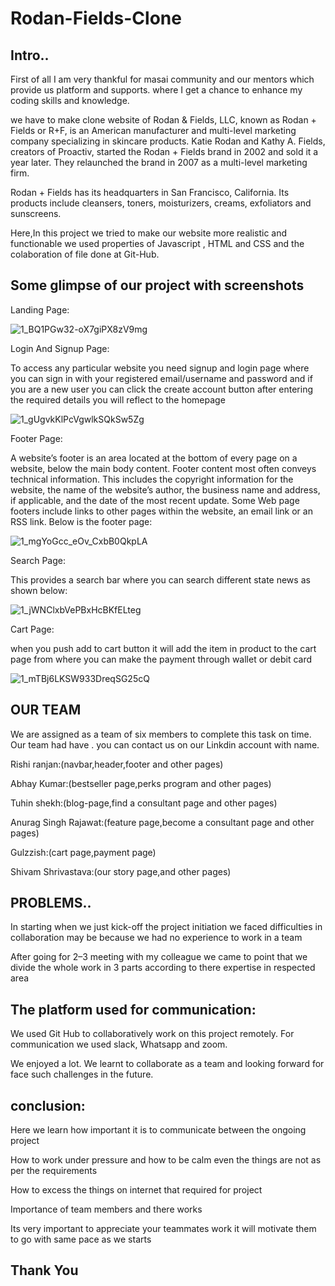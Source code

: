 # Rodan-Fields-Clone

Intro..
------
First of all I am very thankful for masai community and our mentors which provide us platform and supports. where I get a chance to enhance my coding skills and knowledge.

we have to make clone website of Rodan & Fields, LLC, known as Rodan + Fields or R+F, is an American manufacturer and multi-level marketing company specializing in skincare products. Katie Rodan and Kathy A. Fields, creators of Proactiv, started the Rodan + Fields brand in 2002 and sold it a year later. They relaunched the brand in 2007 as a multi-level marketing firm.

Rodan + Fields has its headquarters in San Francisco, California. Its products include cleansers, toners, moisturizers, creams, exfoliators and sunscreens.

Here,In this project we tried to make our website more realistic and functionable we used properties of Javascript , HTML and CSS and the colaboration of file done at Git-Hub.

Some glimpse of our project with screenshots
---------------------------------------------

Landing Page:

![1_BQ1PGw32-oX7giPX8zV9mg](https://user-images.githubusercontent.com/101566519/184884201-a5da1e1e-c76c-4454-891c-1d688a8a5b50.png)


Login And Signup Page: 

To access any particular website you need signup and login page where you can sign in with your registered email/username and password and if you are a new user you can click the create account button after entering the required details you will reflect to the homepage

![1_gUgvkKlPcVgwlkSQkSw5Zg](https://user-images.githubusercontent.com/101566519/184884546-a7df89c0-15e3-438e-8352-72beb377b5ee.png)

Footer Page: 

A website’s footer is an area located at the bottom of every page on a website, below the main body content. Footer content most often conveys technical information. This includes the copyright information for the website, the name of the website’s author, the business name and address, if applicable, and the date of the most recent update. Some Web page footers include links to other pages within the website, an email link or an RSS link. Below is the footer page:

![1_mgYoGcc_eOv_CxbB0QkpLA](https://user-images.githubusercontent.com/101566519/184884969-035a8853-9904-4576-bc6f-176cb8409d25.png)

Search Page: 

This provides a search bar where you can search different state news as shown below:

![1_jWNClxbVePBxHcBKfELteg](https://user-images.githubusercontent.com/101566519/184885150-c683dea7-8bda-4d95-a415-14b88070d67f.png)

Cart Page:

when you push add to cart button it will add the item in product to the cart page from where you can make the payment through wallet or debit card

![1_mTBj6LKSW933DreqSG25cQ](https://user-images.githubusercontent.com/101566519/184885380-b97bf36c-33de-48a6-839f-7da04e62490c.png)


OUR TEAM
---------

We are assigned as a team of six members to complete this task on time. Our team had have . you can contact us on our Linkdin account with name.

Rishi ranjan:(navbar,header,footer and other pages)

Abhay Kumar:(bestseller page,perks program and other pages)

Tuhin shekh:(blog-page,find a consultant page and other pages)

Anurag Singh Rajawat:(feature page,become a consultant page and other pages)

Gulzzish:(cart page,payment page)

Shivam Shrivastava:(our story page,and other pages)

PROBLEMS..
--------

In starting when we just kick-off the project initiation we faced difficulties in collaboration may be because we had no experience to work in a team

After going for 2–3 meeting with my colleague we came to point that we divide the whole work in 3 parts according to there expertise in respected area

The platform used for communication:
-----------------------------------

We used Git Hub to collaboratively work on this project remotely. For communication we used slack, Whatsapp and zoom.

We enjoyed a lot. We learnt to collaborate as a team and looking forward for face such challenges in the future.

conclusion:
------------

Here we learn how important it is to communicate between the ongoing project

How to work under pressure and how to be calm even the things are not as per the requirements

How to excess the things on internet that required for project

Importance of team members and there works

Its very important to appreciate your teammates work it will motivate them to go with same pace as we starts

Thank You
----------

